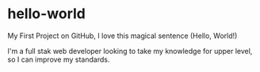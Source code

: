 # hello-world
My First Project on GitHub, I love this magical sentence (Hello, World!)

I'm a full stak web developer looking to take my knowledge for upper level, so I can improve my standards.
